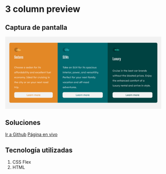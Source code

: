 # 3 column preview

## Captura de pantalla
![Imagen](./screenshot.png)

## Soluciones
[Ir a Github](https://github.com/innobosque/frontend-mentor-3-columnas)
[Página en vivo](https://innobosque.github.io/frontend-mentor-3-columnas/)

## Tecnología utilizadas
1. CSS Flex
2. HTML



